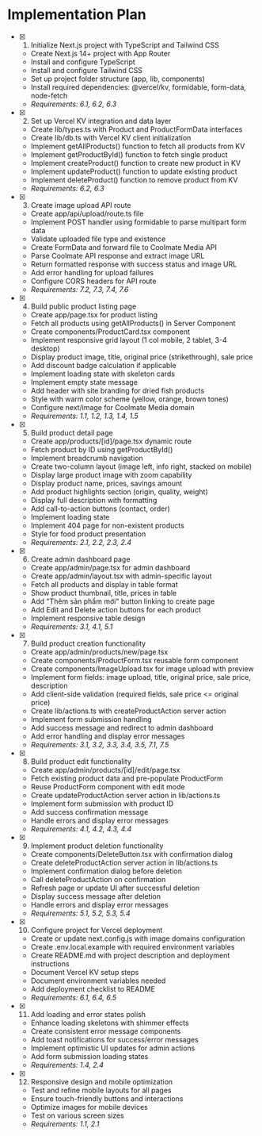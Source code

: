 # Implementation Plan

- [x] 1. Initialize Next.js project with TypeScript and Tailwind CSS
  - Create Next.js 14+ project with App Router
  - Install and configure TypeScript
  - Install and configure Tailwind CSS
  - Set up project folder structure (app, lib, components)
  - Install required dependencies: @vercel/kv, formidable, form-data, node-fetch
  - _Requirements: 6.1, 6.2, 6.3_

- [x] 2. Set up Vercel KV integration and data layer
  - Create lib/types.ts with Product and ProductFormData interfaces
  - Create lib/db.ts with Vercel KV client initialization
  - Implement getAllProducts() function to fetch all products from KV
  - Implement getProductById() function to fetch single product
  - Implement createProduct() function to create new product in KV
  - Implement updateProduct() function to update existing product
  - Implement deleteProduct() function to remove product from KV
  - _Requirements: 6.2, 6.3_

- [x] 3. Create image upload API route
  - Create app/api/upload/route.ts file
  - Implement POST handler using formidable to parse multipart form data
  - Validate uploaded file type and existence
  - Create FormData and forward file to Coolmate Media API
  - Parse Coolmate API response and extract image URL
  - Return formatted response with success status and image URL
  - Add error handling for upload failures
  - Configure CORS headers for API route
  - _Requirements: 7.2, 7.3, 7.4, 7.6_

- [x] 4. Build public product listing page
  - Create app/page.tsx for product listing
  - Fetch all products using getAllProducts() in Server Component
  - Create components/ProductCard.tsx component
  - Implement responsive grid layout (1 col mobile, 2 tablet, 3-4 desktop)
  - Display product image, title, original price (strikethrough), sale price
  - Add discount badge calculation if applicable
  - Implement loading state with skeleton cards
  - Implement empty state message
  - Add header with site branding for dried fish products
  - Style with warm color scheme (yellow, orange, brown tones)
  - Configure next/image for Coolmate Media domain
  - _Requirements: 1.1, 1.2, 1.3, 1.4, 1.5_

- [x] 5. Build product detail page
  - Create app/products/[id]/page.tsx dynamic route
  - Fetch product by ID using getProductById()
  - Implement breadcrumb navigation
  - Create two-column layout (image left, info right, stacked on mobile)
  - Display large product image with zoom capability
  - Display product name, prices, savings amount
  - Add product highlights section (origin, quality, weight)
  - Display full description with formatting
  - Add call-to-action buttons (contact, order)
  - Implement loading state
  - Implement 404 page for non-existent products
  - Style for food product presentation
  - _Requirements: 2.1, 2.2, 2.3, 2.4_

- [x] 6. Create admin dashboard page
  - Create app/admin/page.tsx for admin dashboard
  - Create app/admin/layout.tsx with admin-specific layout
  - Fetch all products and display in table format
  - Show product thumbnail, title, prices in table
  - Add "Thêm sản phẩm mới" button linking to create page
  - Add Edit and Delete action buttons for each product
  - Implement responsive table design
  - _Requirements: 3.1, 4.1, 5.1_

- [x] 7. Build product creation functionality
  - Create app/admin/products/new/page.tsx
  - Create components/ProductForm.tsx reusable form component
  - Create components/ImageUpload.tsx for image upload with preview
  - Implement form fields: image upload, title, original price, sale price, description
  - Add client-side validation (required fields, sale price <= original price)
  - Create lib/actions.ts with createProductAction server action
  - Implement form submission handling
  - Add success message and redirect to admin dashboard
  - Add error handling and display error messages
  - _Requirements: 3.1, 3.2, 3.3, 3.4, 3.5, 7.1, 7.5_

- [x] 8. Build product edit functionality
  - Create app/admin/products/[id]/edit/page.tsx
  - Fetch existing product data and pre-populate ProductForm
  - Reuse ProductForm component with edit mode
  - Create updateProductAction server action in lib/actions.ts
  - Implement form submission with product ID
  - Add success confirmation message
  - Handle errors and display error messages
  - _Requirements: 4.1, 4.2, 4.3, 4.4_

- [x] 9. Implement product deletion functionality
  - Create components/DeleteButton.tsx with confirmation dialog
  - Create deleteProductAction server action in lib/actions.ts
  - Implement confirmation dialog before deletion
  - Call deleteProductAction on confirmation
  - Refresh page or update UI after successful deletion
  - Display success message after deletion
  - Handle errors and display error messages
  - _Requirements: 5.1, 5.2, 5.3, 5.4_

- [x] 10. Configure project for Vercel deployment
  - Create or update next.config.js with image domains configuration
  - Create .env.local.example with required environment variables
  - Create README.md with project description and deployment instructions
  - Document Vercel KV setup steps
  - Document environment variables needed
  - Add deployment checklist to README
  - _Requirements: 6.1, 6.4, 6.5_

- [x] 11. Add loading and error states polish
  - Enhance loading skeletons with shimmer effects
  - Create consistent error message components
  - Add toast notifications for success/error messages
  - Implement optimistic UI updates for admin actions
  - Add form submission loading states
  - _Requirements: 1.4, 2.4_

- [x] 12. Responsive design and mobile optimization
  - Test and refine mobile layouts for all pages
  - Ensure touch-friendly buttons and interactions
  - Optimize images for mobile devices
  - Test on various screen sizes
  - _Requirements: 1.1, 2.1_

